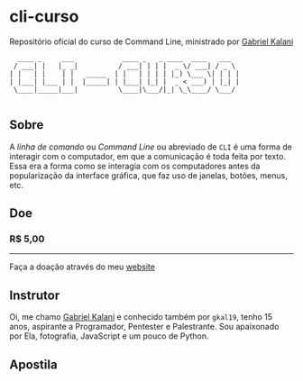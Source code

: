 # cli-curso
Repositório oficial do curso de Command Line, ministrado por [Gabriel Kalani](https://github.com/gkal19)

```
  ____ _     ___            ____ _   _ ____  ____   ___
 / ___| |   |_ _|          / ___| | | |  _ \/ ___| / _ \ 
| |   | |    | |   _____  | |   | | | | |_) \___ \| | | |
| |___| |___ | |  |_____| | |___| |_| |  _ < ___) | |_| |
 \____|_____|___|          \____|\___/|_| \_\____/ \___/ 
                                                         
```

## Sobre
A *linha de comando* ou *Command Line* ou abreviado de `CLI` é uma forma de interagir com o computador, em que a comunicação é toda feita por texto. 
Essa era a forma como se interagia com os computadores antes da popularização da interface gráfica, que faz uso de janelas, botões, menus, etc.

## Doe
### R$ 5,00
-------------

Faça a doação através do meu [website](http://gabrielkalani.com.br/cli-curso)

## Instrutor
Oi, me chamo [Gabriel Kalani](http://github.com/gkal19) e conhecido também por `gkal19`, tenho 15 anos, aspirante a Programador, Pentester e Palestrante.
Sou apaixonado por Ela, fotografia, JavaScript e um pouco de Python.

## Apostila
